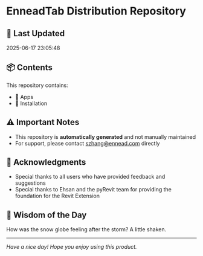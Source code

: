 # EnneadTab Distribution Repository

## 📅 Last Updated
2025-06-17 23:05:48



## 📦 Contents
This repository contains:
- 📂 Apps
- 📂 Installation

## ⚠️ Important Notes
- This repository is **automatically generated** and not manually maintained
- For support, please contact szhang@ennead.com directly

## 🙏 Acknowledgments
- Special thanks to all users who have provided feedback and suggestions
- Special thanks to Ehsan and the pyRevit team for providing the foundation for the Revit Extension

## 💭 Wisdom of the Day
How was the snow globe feeling after the storm? A little shaken.

---
*Have a nice day! Hope you enjoy using this product.*
